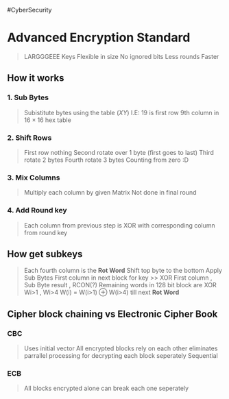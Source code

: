 #CyberSecurity

# Advanced Encryption Standard
> LARGGGEEE Keys
> Flexible in size
> No ignored bits
> Less rounds
> Faster
## How it works
### 1. Sub Bytes
> Subistitute bytes  using the table ($XY$) I.E: 19 is first row 9th column in $16 \times 16$ hex table
### 2. Shift Rows
> First row nothing
> Second rotate over 1 byte (first goes to last)
> Third rotate 2 bytes 
> Fourth rotate 3 bytes
> Counting from zero :D 

### 3. Mix Columns
> Multiply each column by given Matrix
> Not done in final round

### 4. Add Round key
> Each column from previous step is XOR with corresponding column from round key

## How get subkeys
> Each fourth column is the **Rot Word**
> Shift top byte to the bottom 
> Apply Sub  Bytes 
> First column in next block for key >> XOR First column , Sub Byte result , RCON(?)
> Remaining words in 128 bit block are XOR Wi>1 , Wi>4
> W(i) = W(i>1) $\oplus$ W(i>4) till next **Rot Word**

## Cipher block chaining vs Electronic Cipher Book
### CBC
> Uses initial vector
> All encrypted blocks rely on each other
> eliminates parrallel processing for decrypting each block seperately 
> Sequential

### ECB 
> All blocks encrypted alone
> can break each one seperately 
